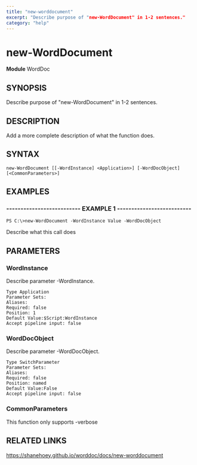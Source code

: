```yaml
---
title: "new-worddocument"
excerpt: "Describe purpose of "new-WordDocument" in 1-2 sentences."
category: "help"
---
```


# new-WordDocument
**Module** WordDoc

## SYNOPSIS
Describe purpose of "new-WordDocument" in 1-2 sentences.

## DESCRIPTION
Add a more complete description of what the function does.

## SYNTAX

```
new-WordDocument [[-WordInstance] <Application>] [-WordDocObject] [<CommonParameters>]
```


## EXAMPLES

### -------------------------- EXAMPLE 1 --------------------------


```
PS C:\>new-WordDocument -WordInstance Value -WordDocObject
```

Describe what this call does


## PARAMETERS

### WordInstance

Describe parameter -WordInstance.

```
Type Application
Parameter Sets: 
Aliases: 
Required: false
Position: 1
Default Value:$Script:WordInstance
Accept pipeline input: false
```
### WordDocObject

Describe parameter -WordDocObject.

```
Type SwitchParameter
Parameter Sets: 
Aliases: 
Required: false
Position: named
Default Value:False
Accept pipeline input: false
```
### CommonParameters

This function only supports -verbose

## RELATED LINKS


https://shanehoey.github.io/worddoc/docs/new-worddocument
